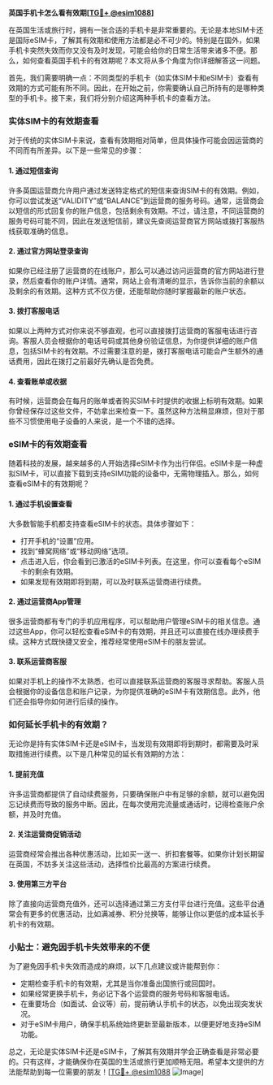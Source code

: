**英国手机卡怎么看有效期[[TG💪+ @esim1088](https://t.me/s/esim1088)]**

在英国生活或旅行时，拥有一张合适的手机卡是非常重要的。无论是本地SIM卡还是国际eSIM卡，了解其有效期和使用方法都是必不可少的。特别是在国外，如果手机卡突然失效而你又没有及时发现，可能会给你的日常生活带来诸多不便。那么，如何查看英国手机卡的有效期呢？本文将从多个角度为你详细解答这一问题。

首先，我们需要明确一点：不同类型的手机卡（如实体SIM卡和eSIM卡）查看有效期的方式可能有所不同。因此，在开始之前，你需要确认自己所持有的是哪种类型的手机卡。接下来，我们将分别介绍这两种手机卡的查看方法。

### 实体SIM卡的有效期查看

对于传统的实体SIM卡来说，查看有效期相对简单，但具体操作可能会因运营商的不同而有所差异。以下是一些常见的步骤：

#### 1. **通过短信查询**
许多英国运营商允许用户通过发送特定格式的短信来查询SIM卡的有效期。例如，你可以尝试发送“VALIDITY”或“BALANCE”到运营商的服务号码。通常，运营商会以短信的形式回复你的账户信息，包括剩余有效期。不过，请注意，不同运营商的服务号码可能不同，因此在发送短信前，建议先查阅运营商官方网站或拨打客服热线获取准确的信息。

#### 2. **通过官方网站登录查询**
如果你已经注册了运营商的在线账户，那么可以通过访问运营商的官方网站进行登录，然后查看你的账户详情。通常，网站上会有清晰的显示，告诉你当前的余额以及剩余的有效期。这种方式不仅方便，还能帮助你随时掌握最新的账户状态。

#### 3. **拨打客服电话**
如果以上两种方式对你来说不够直观，也可以直接拨打运营商的客服电话进行咨询。客服人员会根据你的电话号码或其他身份验证信息，为你提供详细的账户信息，包括SIM卡的有效期。不过需要注意的是，拨打客服电话可能会产生额外的通话费用，因此在拨打之前最好先确认是否免费。

#### 4. **查看账单或收据**
有时候，运营商会在每月的账单或者购买SIM卡时提供的收据上标明有效期。如果你曾经保存过这些文件，不妨拿出来检查一下。虽然这种方法稍显麻烦，但对于那些不习惯使用电子设备的人来说，是一个不错的选择。

### eSIM卡的有效期查看

随着科技的发展，越来越多的人开始选择eSIM卡作为出行伴侣。eSIM卡是一种虚拟SIM卡，可以直接下载到支持eSIM功能的设备中，无需物理插入。那么，如何查看eSIM卡的有效期呢？

#### 1. **通过手机设置查看**
大多数智能手机都支持查看eSIM卡的状态。具体步骤如下：
   - 打开手机的“设置”应用。
   - 找到“蜂窝网络”或“移动网络”选项。
   - 点击进入后，你会看到已激活的eSIM卡列表。在这里，你可以查看每个eSIM卡的剩余有效期。
   - 如果发现有效期即将到期，可以及时联系运营商进行续费。

#### 2. **通过运营商App管理**
很多运营商都有专门的手机应用程序，可以帮助用户管理eSIM卡的相关信息。通过这些App，你可以轻松查看eSIM卡的有效期，并且还可以直接在线办理续费手续。这种方式既快捷又安全，推荐经常使用eSIM卡的朋友尝试。

#### 3. **联系运营商客服**
如果对手机上的操作不太熟悉，也可以直接联系运营商的客服寻求帮助。客服人员会根据你的设备信息和账户记录，为你提供准确的eSIM卡有效期信息。此外，他们还会指导你如何进行后续的操作。

### 如何延长手机卡的有效期？

无论你是持有实体SIM卡还是eSIM卡，当发现有效期即将到期时，都需要及时采取措施进行续费。以下是几种常见的延长有效期的方法：

#### 1. **提前充值**
许多运营商都提供了自动续费服务，只要确保账户中有足够的余额，就可以避免因忘记续费而导致的服务中断。因此，在每次使用完流量或通话时，记得检查账户余额，并及时充值。

#### 2. **关注运营商促销活动**
运营商经常会推出各种优惠活动，比如买一送一、折扣套餐等。如果你计划长期留在英国，不妨多关注这些活动，选择性价比最高的方案进行续费。

#### 3. **使用第三方平台**
除了直接向运营商充值外，还可以选择通过第三方支付平台进行充值。这些平台通常会有更多的优惠活动，比如满减券、积分兑换等，能够让你以更低的成本延长手机卡的有效期。

### 小贴士：避免因手机卡失效带来的不便

为了避免因手机卡失效而造成的麻烦，以下几点建议或许能帮到你：
- 定期检查手机卡的有效期，尤其是当你准备出国旅行或回国时。
- 如果经常更换手机卡，务必记下各个运营商的服务号码和客服电话。
- 在重要场合（如面试、会议等）前，提前确认手机卡的状态，以免出现突发状况。
- 对于eSIM卡用户，确保手机系统始终更新至最新版本，以便更好地支持eSIM功能。

总之，无论是实体SIM卡还是eSIM卡，了解其有效期并学会正确查看是非常必要的。只有这样，才能确保你在英国的生活或旅行更加顺畅无阻。希望本文提供的方法能帮助到每一位需要的朋友！[[TG💪+ @esim1088](https://t.me/s/esim1088) ![Image](https://i.postimg.cc/4NQfJmqS/Snipaste-2025-05-13-00-14-12.png)]
